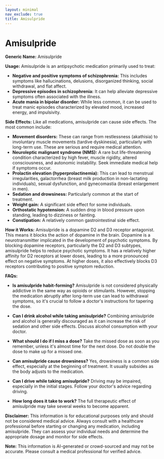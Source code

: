 ```yaml
---
layout: minimal
nav_exclude: true
title: Amisulpride
---
```


# Amisulpride

**Generic Name:** Amisulpride

**Usage:** Amisulpride is an antipsychotic medication primarily used to treat:

* **Negative and positive symptoms of schizophrenia:** This includes symptoms like hallucinations, delusions, disorganized thinking, social withdrawal, and flat affect.
* **Depressive episodes in schizophrenia:** It can help alleviate depressive symptoms often associated with the illness.
* **Acute mania in bipolar disorder:**  While less common, it can be used to treat manic episodes characterized by elevated mood, increased energy, and impulsivity.


**Side Effects:**  Like all medications, amisulpride can cause side effects.  The most common include:

* **Movement disorders:**  These can range from restlessness (akathisia) to involuntary muscle movements (tardive dyskinesia), particularly with long-term use.  These are serious and require medical attention.
* **Neuroleptic malignant syndrome (NMS):** A rare but life-threatening condition characterized by high fever, muscle rigidity, altered consciousness, and autonomic instability.  Seek immediate medical help if symptoms occur.
* **Prolactin elevation (hyperprolactinemia):** This can lead to menstrual irregularities, galactorrhea (breast milk production in non-lactating individuals), sexual dysfunction, and gynecomastia (breast enlargement in men).
* **Sedation and drowsiness:** Particularly common at the start of treatment.
* **Weight gain:** A significant side effect for some individuals.
* **Orthostatic hypotension:** A sudden drop in blood pressure upon standing, leading to dizziness or fainting.
* **Constipation:**  A relatively common gastrointestinal side effect.


**How it Works:** Amisulpride is a dopamine D2 and D3 receptor antagonist.  This means it blocks the action of dopamine in the brain.  Dopamine is a neurotransmitter implicated in the development of psychotic symptoms. By blocking dopamine receptors, particularly the D2 and D3 subtypes, amisulpride helps to reduce psychotic symptoms.  It has a relatively higher affinity for D2 receptors at lower doses, leading to a more pronounced effect on negative symptoms. At higher doses, it also effectively blocks D3 receptors contributing to positive symptom reduction.

**FAQs:**

* **Is amisulpride habit-forming?**  Amisulpride is not considered physically addictive in the same way as opioids or stimulants. However, stopping the medication abruptly after long-term use can lead to withdrawal symptoms, so it's crucial to follow a doctor's instructions for tapering the dose.

* **Can I drink alcohol while taking amisulpride?**  Combining amisulpride and alcohol is generally discouraged as it can increase the risk of sedation and other side effects.  Discuss alcohol consumption with your doctor.

* **What should I do if I miss a dose?** Take the missed dose as soon as you remember, unless it's almost time for the next dose.  Do not double the dose to make up for a missed one.

* **Can amisulpride cause drowsiness?** Yes, drowsiness is a common side effect, especially at the beginning of treatment.  It usually subsides as the body adjusts to the medication.

* **Can I drive while taking amisulpride?**  Driving may be impaired, especially in the initial stages.  Follow your doctor's advice regarding driving.

* **How long does it take to work?** The full therapeutic effect of amisulpride may take several weeks to become apparent.

**Disclaimer:** This information is for educational purposes only and should not be considered medical advice.  Always consult with a healthcare professional before starting or changing any medication, including amisulpride.  They can assess your individual needs and determine the appropriate dosage and monitor for side effects.


**Note:** This information is AI-generated or crowd-sourced and may not be accurate. Please consult a medical professional for verified advice.